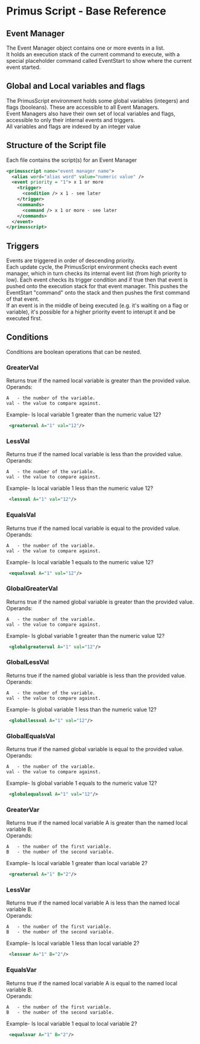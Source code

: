 # Primus Script - Base Reference

## Event Manager
The Event Manager object contains one or more events in a list.  
It holds an execution stack of the current command to execute, with a special placeholder command called EventStart to show where
the current event started. 

## Global and Local variables and flags
The PrimusScript environment holds some global variables (integers) and flags (booleans).  These are accessible to all Event Managers.  
Event Managers also have their own set of local variables and flags, accessible to only their internal events and triggers.  
All variables and flags are indexed by an integer value

## Structure of the Script file
Each file contains the script(s) for an Event Manager

``` xml
<primusscript name="event manager name">
  <alias word="alias word" value="numeric value" />
  <event priority = "1"> x 1 or more
    <trigger>
      <condition /> x 1 - see later
    </trigger>
    <commands>
      <command /> x 1 or more - see later
    </commands>
  </event>
</primusscript>
```

## Triggers
Events are triggered in order of descending priority.  
Each update cycle, the PrimusScript environment checks each event manager, which in turn checks its internal event list (from high priority to low).  Each event checks its trigger condition and if true then that event is pushed onto the execution stack for that event manager.  This pushes the EventStart "command" onto the stack and then pushes the first command of that event.  
If an event is in the middle of being executed (e.g. it's waiting on a flag or variable), it's possible for a higher priority event to interupt it and be executed first.

## Conditions
Conditions are boolean operations that can be nested.   

### GreaterVal
Returns true if the named local variable is greater than the provided value.   
Operands:
```
A   - the number of the variable.
val - the value to compare against.
```
Example- Is local variable 1 greater than the numeric value 12?
``` xml
 <greaterval A="1" val="12"/>
```
### LessVal
Returns true if the named local variable is less than the provided value.   
Operands:
```
A   - the number of the variable.
val - the value to compare against.
```
Example- Is local variable 1 less than the numeric value 12?
``` xml
 <lessval A="1" val="12"/>
```
### EqualsVal
Returns true if the named local variable is equal to the provided value.   
Operands:
```
A   - the number of the variable.
val - the value to compare against.
```
Example- Is local variable 1 equals to the numeric value 12?
``` xml
 <equalsval A="1" val="12"/>
```
### GlobalGreaterVal
Returns true if the named global variable is greater than the provided value.   
Operands:
```
A   - the number of the variable.
val - the value to compare against.
```
Example- Is global variable 1 greater than the numeric value 12?
``` xml
 <globalgreaterval A="1" val="12"/>
```
### GlobalLessVal
Returns true if the named global variable is less than the provided value.   
Operands:
```
A   - the number of the variable.
val - the value to compare against.
```
Example- Is global variable 1 less than the numeric value 12?
``` xml
 <globallessval A="1" val="12"/>
```
### GlobalEqualsVal
Returns true if the named global variable is equal to the provided value.   
Operands:
```
A   - the number of the variable.
val - the value to compare against.
```
Example- Is global variable 1 equals to the numeric value 12?
``` xml
 <globalequalsval A="1" val="12"/>
```
### GreaterVar
Returns true if the named local variable A is greater than the named local variable B.   
Operands:
```
A   - the number of the first variable.
B   - the number of the second variable.
```
Example- Is local variable 1 greater than local variable 2?
``` xml
 <greaterval A="1" B="2"/>
```
### LessVar
Returns true if the named local variable A is less than the named local variable B.   
Operands:
```
A   - the number of the first variable.
B   - the number of the second variable.
```
Example- Is local variable 1 less than local variable 2?
``` xml
 <lessvar A="1" B="2"/>
```
### EqualsVar
Returns true if the named local variable A is equal to the named local variable B.   
Operands:
```
A   - the number of the first variable.
B   - the number of the second variable.
```
Example- Is local variable 1 equal to local variable 2?
``` xml
 <equalsvar A="1" B="2"/>
```



